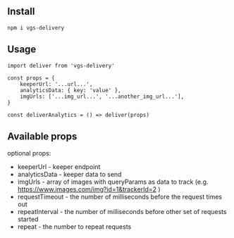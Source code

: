 ## Install 

```npm i vgs-delivery```

## Usage

```
import deliver from 'vgs-delivery'

const props = {
    keeperUrl: '...url...',
    analyticsData: { key: 'value' },
    imgUrls: ['...img_url...', '...another_img_url...'],
}

const deliverAnalytics = () => deliver(props)
```

## Available props
optional props:
- keeperUrl - keeper endpoint
- analyticsData - keeper data to send
- imgUrls - array of images with queryParams as data to track (e.g. https://www.images.com/img?id=1&trackerId=2 )
- requestTimeout - the number of milliseconds before the request times out
- repeatInterval - the number of milliseconds before other set of requests started
- repeat - the number to repeat requests
